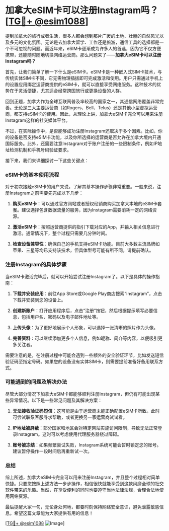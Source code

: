 # 加拿大eSIM卡可以注册Instagram吗？[[TG💪+ @esim1088](https://t.me/s/esim1088)]

提到加拿大的旅行或者生活，很多人都会想到那片广袤的土地、壮丽的自然风光以及多元的文化氛围。无论是去加拿大留学、工作还是旅游，通信工具的选择都是一个不可忽视的问题。而近年来，eSIM卡逐渐成为许多人的首选，因为它不仅方便携带，还能随时随地切换网络运营商。那么问题来了——**加拿大eSIM卡可以注册Instagram吗？**

首先，让我们简单了解一下什么是eSIM卡。eSIM卡是一种嵌入式SIM卡技术，与传统实体SIM卡不同，它无需物理插拔即可完成激活和使用。用户只需通过手机上的设置应用绑定运营商提供的eSIM卡，就可以直接享受网络服务。这种技术的优势在于灵活便捷，尤其适合经常跨国旅行或更换设备的人群。

回到正题，加拿大作为全球互联网普及率较高的国家之一，其通信网络覆盖非常完善。无论是三大主要运营商（如Rogers、Bell、Telus）还是其他小型虚拟运营商，都支持eSIM卡的使用。因此，从理论上讲，加拿大eSIM卡完全可以用来注册Instagram这样的社交媒体平台。

不过，在实际操作中，是否能够成功注册Instagram还取决于多个因素。比如，你的设备是否支持eSIM卡功能，以及你所选择的运营商是否允许在加拿大境内开通国际服务。此外，还需要注意Instagram对于账户注册的一些限制条件，例如IP地址检测机制和手机号码验证要求。

接下来，我们来详细探讨一下这些关键点：

### eSIM卡的基本使用流程

对于初次接触eSIM卡的用户来说，了解其基本操作步骤非常重要。一般来说，注册Instagram之前需要先完成以下几步：

1. **购买eSIM卡**：可以通过官方网站或者授权经销商购买加拿大本地的eSIM卡套餐。建议选择包含数据流量的服务，因为Instagram需要消耗一定的网络资源。
   
2. **激活eSIM卡**：按照运营商提供的指引下载对应的App，并输入相关信息进行激活。通常情况下，整个过程只需要几分钟时间。

3. **检查设备兼容性**：确保自己的手机支持eSIM卡功能。目前大多数主流品牌如苹果、三星等均已支持该技术，但具体型号可能有所不同，请提前确认。

### 注册Instagram的具体步骤

当eSIM卡激活完毕后，就可以开始尝试注册Instagram了。以下是具体的操作指南：

1. **下载并安装应用**：前往App Store或Google Play商店搜索“Instagram”，点击下载并安装到您的设备上。

2. **创建新账户**：打开应用程序后，点击“注册”按钮，然后根据提示填写必要信息，包括用户名、密码以及电子邮件地址等。

3. **上传头像**：为了更好地展示个人形象，可以选择一张清晰的照片作为头像。

4. **完善资料**：可以继续添加更多个人信息，例如昵称、简介等内容，以便吸引更多关注者。

需要注意的是，在注册过程中可能会遇到一些额外的安全验证环节，比如发送短信验证码至指定号码。如果您的设备没有实体SIM卡，则需要提前准备好备用联系方式。

### 可能遇到的问题及解决办法

尽管大部分情况下加拿大eSIM卡都能够顺利注册Instagram，但仍有可能出现某些异常情况。以下是一些常见问题及其解决方案：

1. **无法接收验证码短信**：这可能是由于运营商未能正确配置eSIM卡所致。此时可尝试联系客服寻求帮助，或者更换另一家运营商试试看。

2. **IP地址被屏蔽**：部分国家和地区会对特定网站实施访问限制，导致无法正常登录Instagram。这时可以考虑使用代理服务器绕过障碍。

3. **账号被冻结**：如果频繁尝试失败，Instagram系统可能会暂时锁定您的账号。建议暂停操作一段时间后再重新试一次。

### 总结

综上所述，加拿大eSIM卡完全可以用来注册Instagram，并且整个过程相对简单快捷。只要您按照上述方法一步步操作，相信很快就能享受到这款风靡全球的社交软件带来的乐趣。当然，在享受便利的同时也要遵守当地法律法规，合理合法地使用网络资源。

最后提醒大家一句，无论身处何地，都要时刻保持网络安全意识，避免泄露敏感信息。希望这篇文章能为大家提供有用的信息！

[[TG💪+ @esim1088](https://t.me/s/esim1088) ![Image](https://i.postimg.cc/4NQfJmqS/Snipaste-2025-05-13-00-14-12.png)]